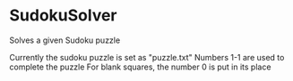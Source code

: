 SudokuSolver
============

Solves a given Sudoku puzzle

Currently the sudoku puzzle is set as "puzzle.txt"
Numbers 1-1 are used to complete the puzzle
For blank squares, the number 0 is put in its place
